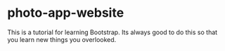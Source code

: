 # photo-app-website
This is a tutorial for learning Bootstrap. Its always good to do this so that you learn new things you overlooked.
